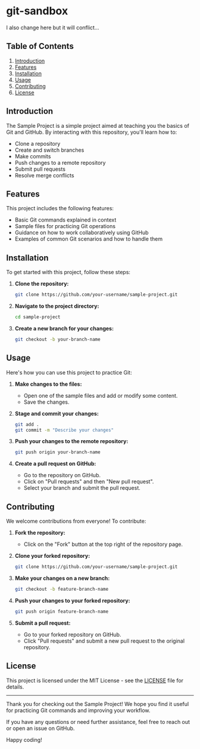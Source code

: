 # git-sandbox

I also change here but it will conflict...

## Table of Contents

1. [Introduction](#introduction)
2. [Features](#features)
3. [Installation](#installation)
4. [Usage](#usage)
5. [Contributing](#contributing)
6. [License](#license)

## Introduction

The Sample Project is a simple project aimed at teaching you the basics of Git and GitHub. By interacting with this repository, you'll learn how to:

- Clone a repository
- Create and switch branches
- Make commits
- Push changes to a remote repository
- Submit pull requests
- Resolve merge conflicts

## Features

This project includes the following features:

- Basic Git commands explained in context
- Sample files for practicing Git operations
- Guidance on how to work collaboratively using GitHub
- Examples of common Git scenarios and how to handle them

## Installation

To get started with this project, follow these steps:

1. **Clone the repository:**

    ```bash
    git clone https://github.com/your-username/sample-project.git
    ```

2. **Navigate to the project directory:**

    ```bash
    cd sample-project
    ```

3. **Create a new branch for your changes:**

    ```bash
    git checkout -b your-branch-name
    ```

## Usage

Here's how you can use this project to practice Git:

1. **Make changes to the files:**
   - Open one of the sample files and add or modify some content.
   - Save the changes.

2. **Stage and commit your changes:**

    ```bash
    git add .
    git commit -m "Describe your changes"
    ```

3. **Push your changes to the remote repository:**

    ```bash
    git push origin your-branch-name
    ```

4. **Create a pull request on GitHub:**
   - Go to the repository on GitHub.
   - Click on "Pull requests" and then "New pull request".
   - Select your branch and submit the pull request.

## Contributing

We welcome contributions from everyone! To contribute:

1. **Fork the repository:**
   - Click on the "Fork" button at the top right of the repository page.

2. **Clone your forked repository:**

    ```bash
    git clone https://github.com/your-username/sample-project.git
    ```

3. **Make your changes on a new branch:**

    ```bash
    git checkout -b feature-branch-name
    ```

4. **Push your changes to your forked repository:**

    ```bash
    git push origin feature-branch-name
    ```

5. **Submit a pull request:**
   - Go to your forked repository on GitHub.
   - Click "Pull requests" and submit a new pull request to the original repository.

## License

This project is licensed under the MIT License - see the [LICENSE](LICENSE) file for details.

---

Thank you for checking out the Sample Project! We hope you find it useful for practicing Git commands and improving your workflow.

If you have any questions or need further assistance, feel free to reach out or open an issue on GitHub.

Happy coding!